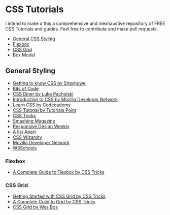 # CSS Tutorials

I intend to make a this a comprehensive and inexhaustive repository of FREE CSS Tutorials and guides.
Feel free to contribute and make pull requests.

- [General CSS Styling](#general)
- [Flexbox](#flexbox)
- [CSS Grid](#cssgrid)
- Box Model

<a name="general"></a>

## General Styling

- [Getting to know CSS by Shayhowe](https://learn.shayhowe.com/html-css/getting-to-know-css/)
- [Bits of Code](https://bitsofco.de/)
- [CSS Diner by Luke Pacholski](https://flukeout.github.io/)
- [Introduction to CSS by Mozilla Developer Network](https://developer.mozilla.org/en-US/docs/Learn/CSS/Introduction_to_CSS)
- [Learn CSS by Codecademy](https://www.codecademy.com/learn/learn-css)
- [CSS Tutorial by Tutorials Point](https://www.tutorialspoint.com/css/index.htm)
- [CSS Tricks](https://css-tricks.com/)
- [Smashing Magazine](https://www.smashingmagazine.com/category/css)
- [Responsive Design Weekly](http://responsivedesignweekly.com/)
- [A list Apart](https://alistapart.com/topic/css)
- [CSS Wizardry](https://csswizardry.com/archive/)
- [Mozilla Developer Network](https://developer.mozilla.org/en-US/docs/Web/CSS)
- [W3Schools](https://www.w3schools.com/css/)

<a name="flexbox"></a>

### Flexbox

- [A Complete Guide to Flexbox by CSS Tricks](https://css-tricks.com/snippets/css/a-guide-to-flexbox/)

<a name="cssgrid"></a>

### CSS Grid

- [Getting Started with CSS Grid by CSS Tricks](https://css-tricks.com/getting-started-css-grid/)
- [A Complete Guild to Grid by CSS Tricks](https://css-tricks.com/snippets/css/complete-guide-grid/)
- [CSS Grid by Wes Bos](https://cssgrid.io/)
